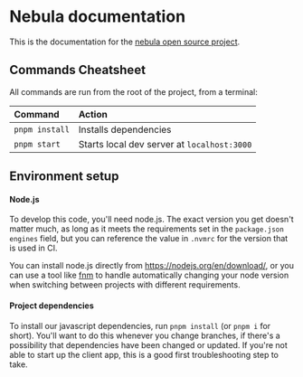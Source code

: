 # Nebula documentation

This is the documentation for the [nebula open source project](https://github.com/slackhq/nebula).

## Commands Cheatsheet

All commands are run from the root of the project, from a terminal:

| Command       | Action                                      |
| :------------ | :------------------------------------------ |
| `pnpm install` | Installs dependencies                       |
| `pnpm start`   | Starts local dev server at `localhost:3000` |

## Environment setup

#### Node.js

To develop this code, you'll need node.js. The exact version you get doesn't matter much, as long as it meets the requirements set in the `package.json` `engines` field, but you can reference the value in `.nvmrc` for the version that is used in CI.

You can install node.js directly from https://nodejs.org/en/download/, or you can use a tool like [fnm](https://github.com/Schniz/fnm) to handle automatically changing your node version when switching between projects with different requirements.

#### Project dependencies

To install our javascript dependencies, run `pnpm install` (or `pnpm i` for short). You'll want to do this whenever you change branches, if there's a possibility that dependencies have been changed or updated. If you're not able to start up the client app, this is a good first troubleshooting step to take.
